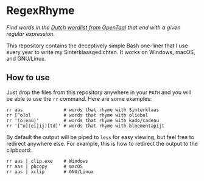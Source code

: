 RegexRhyme
===========

*Find words in the [Dutch wordlist from OpenTaal](https://github.com/OpenTaal/opentaal-wordlist)
that end with a given regular expression.*

This repository contains the deceptively simple Bash one-liner that I
use every year to write my Sinterklaasgedichten. It works on Windows,
macOS, and GNU/Linux.

How to use
----------

Just drop the files from this repository anywhere in your `PATH` and
you will be able to use the `rr` command. Here are some examples:

    rr aas               # words that rhyme with Sinterklaas
    rr [^o]ol            # words that rhyme with oliebol
    rr '(o|eau)'         # words that rhyme with kado/cadeau
    rr '[^o](ei|ij)[td]' # words that rhyme with bloementapijt

By default the output will be piped to `less` for easy viewing, but
feel free to redirect anywhere else. For example, this is how to
redirect the output to the clipboard:

    rr aas | clip.exe    # Windows
    rr aas | pbcopy      # macOS
    rr aas | xclip       # GNU/Linux

